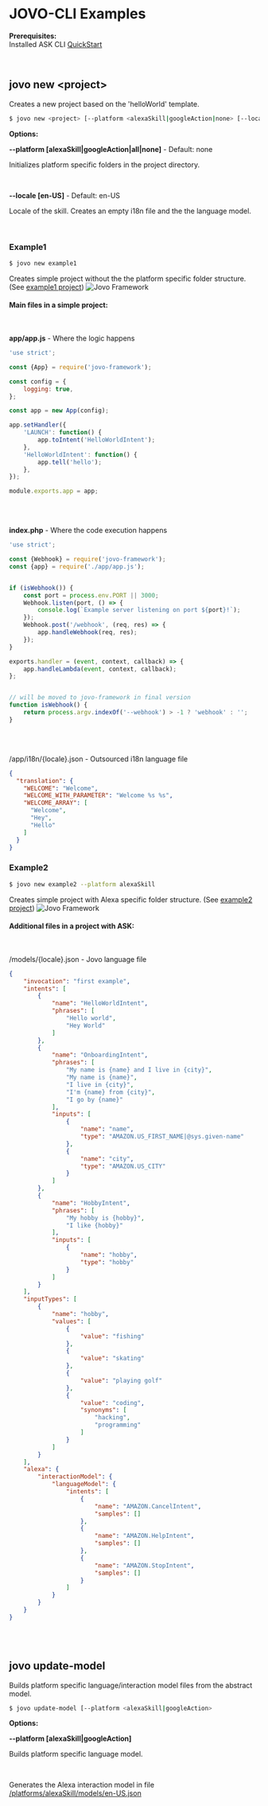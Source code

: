 # JOVO-CLI Examples

**Prerequisites:**
<br/>
Installed ASK CLI 
[QuickStart](https://developer.amazon.com/docs/smapi/quick-start-alexa-skills-kit-command-line-interface.html)

<br/>


## jovo new \<project>

Creates a new project based on the 'helloWorld' template.

```sh
$ jovo new <project> [--platform <alexaSkill|googleAction|none> [--locale <en-US>]
```


**Options:**

**--platform [alexaSkill|googleAction|all|none]** - Default: none
<p>
Initializes platform specific folders in the project directory.
</p>
<br/>

**--locale [en-US]** - Default: en-US
<p>
  Locale of the skill. Creates an empty i18n file and the the language model.
</p>
<br/>

### Example1

```sh
$ jovo new example1
```
Creates simple project without the the platform specific folder structure. (See [example1 project](https://github.com/aswetlow/jovo-cli-v1-examples/tree/master/example1))
![Jovo Framework](https://www.swetlow.de/example1_folderstructure.jpg)


#### Main files in a simple project:
<br/>

**app/app.js** - Where the logic happens
```javascript
'use strict';

const {App} = require('jovo-framework');

const config = {
    logging: true,
};

const app = new App(config);

app.setHandler({
    'LAUNCH': function() {
        app.toIntent('HelloWorldIntent');
    },
    'HelloWorldIntent': function() {
        app.tell('hello');
    },
});

module.exports.app = app;
```
<br/>
<br/>

**index.php** - Where the code execution happens
```javascript
'use strict';

const {Webhook} = require('jovo-framework');
const {app} = require('./app/app.js');


if (isWebhook()) {
    const port = process.env.PORT || 3000;
    Webhook.listen(port, () => {
        console.log(`Example server listening on port ${port}!`);
    });
    Webhook.post('/webhook', (req, res) => {
        app.handleWebhook(req, res);
    });
}

exports.handler = (event, context, callback) => {
    app.handleLambda(event, context, callback);
};


// will be moved to jovo-framework in final version
function isWebhook() {
    return process.argv.indexOf('--webhook') > -1 ? 'webhook' : '';
}
```
<br/>
<br/>

/app/i18n/{locale}.json - Outsourced i18n language file
```json
{
  "translation": {
    "WELCOME": "Welcome",
    "WELCOME_WITH_PARAMETER": "Welcome %s %s",
    "WELCOME_ARRAY": [
      "Welcome",
      "Hey",
      "Hello"
    ]
  }
}
```


### Example2

```sh
$ jovo new example2 --platform alexaSkill
```
Creates simple project with Alexa specific folder structure. (See [example2 project](https://github.com/aswetlow/jovo-cli-v1-examples/tree/master/example2))
![Jovo Framework](https://www.swetlow.de/example2_folderstructure.jpg)


#### Additional files in a project with ASK:
<br/>

/models/{locale}.json - Jovo language file
```json
{
	"invocation": "first example",
	"intents": [
		{
			"name": "HelloWorldIntent",
			"phrases": [
				"Hello world",
				"Hey World"
			]
		},
		{
			"name": "OnboardingIntent",
			"phrases": [
				"My name is {name} and I live in {city}",
				"My name is {name}",
				"I live in {city}",
				"I'm {name} from {city}",
				"I go by {name}"
			],
			"inputs": [
				{
					"name": "name",
					"type": "AMAZON.US_FIRST_NAME|@sys.given-name"
				},
				{
					"name": "city",
					"type": "AMAZON.US_CITY"
				}
			]
		},
		{
			"name": "HobbyIntent",
			"phrases": [
				"My hobby is {hobby}",
				"I like {hobby}"
			],
			"inputs": [
				{
					"name": "hobby",
					"type": "hobby"
				}
			]
		}
	],
	"inputTypes": [
		{
			"name": "hobby",
			"values": [
				{
					"value": "fishing"
				},
				{
					"value": "skating"
				},
				{
					"value": "playing golf"
				},
				{
					"value": "coding",
					"synonyms": [
						"hacking",
						"programming"
					]
				}
			]
		}
	],
	"alexa": {
		"interactionModel": {
			"languageModel": {
				"intents": [
					{
						"name": "AMAZON.CancelIntent",
						"samples": []
					},
					{
						"name": "AMAZON.HelpIntent",
						"samples": []
					},
					{
						"name": "AMAZON.StopIntent",
						"samples": []
					}
				]
			}
		}
	}
}
```
<br/>
<br/>

## jovo update-model

Builds platform specific language/interaction model files from the abstract model.

```sh
$ jovo update-model [--platform <alexaSkill|googleAction>
```

**Options:**

**--platform [alexaSkill|googleAction]**
<p>
Builds platform specific language model.
</p>
<br/>


Generates the Alexa interaction model in file [/platforms/alexaSkill/models/en-US.json](https://github.com/aswetlow/jovo-cli-v1-examples/blob/master/example2/platforms/alexaSkill/models/en-US.json)